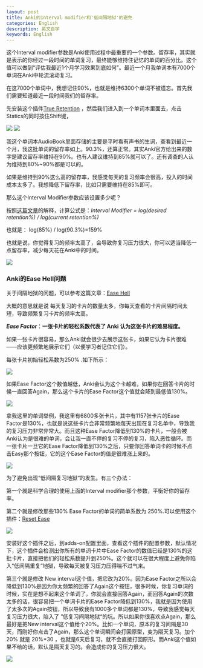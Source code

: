 ```yaml
---
layout: post
title: Anki的Interval modifier和'低间隔地狱'的避免
categories: English
description: 英文自学
keywords: English
---
```

这个Interval modifier参数是Anki使用过程中最重要的一个参数。留存率，其实就是表示的你经过一段时间的单词复习，最终能够维持住记忆的单词的百分比。这个值可以做到“评估我最近1个月学习效果到底如何”。最近一个月我单词本有7000个单词在Anki中轮流滚动复习。

在这7000个单词中，我想记住90%，也就是维持6300个单词不被遗忘。首先我们需要知道最近一段时间我们的留存率。

先安装这个插件[True Retention](https://ankiweb.net/shared/info/613684242) ，然后我们进入到一个单词本里面去，点击Statics的同时按住Shift键，

<img src="https://cs-cn.top/images/posts/engliword_remain104.png"/>

<img src="https://cs-cn.top/images/posts/retention_914.png"/>

我这个单词本AudioBook里面存储的主要是平时看有声书的生词，查看到最近一个月，我这批单词的留存率如上。90.3%，还算正常。其实Anki官方给出来的数字是建议留存率维持在90%。也有人建议维持到85%就可以了。还有调查的人认为维持到80%~90%都是可以的。

如果是维持到90%这么高的留存率，我感觉每天的复习频率会很高，投入的时间成本太多了。我想降低下留存率，比如只需要维持在85%即可。

那么这个Interval Modifier参数应该设置多少呢？

按照[这篇文章](https://readbroca.com/anki/what-is-anki-interval-modifier/)的解释，计算公式是：*Interval Modifier = log(desired retention%) / log(current retention%)*

也就是： log(85%) / log(90.3%)=159% 

也就是说，你觉得复习的频率太高了，会导致你复习压力很大，你可以适当降低一点留存率，减少每天花在Anki中的时间。

<img src="https://cs-cn.top/images/posts/liucunlv_544.png"/>

### Anki的Ease Hell问题



关于间隔地狱的问题，可以参考这篇文章：[Ease Hell](https://readbroca.com/anki/ease-hell/) 

大概的意思就是说 每天复习的卡片的数量太多，你每天查看的卡片间隔时间太短，导致频繁复习卡片的频率太高。

***Ease Factor***：**一张卡片的轻松系数代表了 Anki 认为这张卡片的难易程度。**

如果一张卡片很容易，那么Anki就会很少去展示这张卡，如果它认为卡片很难——应该更频繁地展示它们（以便学习者记住它们）。

每张卡片初始轻松系数为250% .如下所示：

<img src="https://cs-cn.top/images/posts/easy_factor_950.png"/>

如果Ease Factor这个数值越低，Anki会认为这个卡越难，如果你在回答卡片的时候一直回答Again，那么这个卡片的Ease Factor这个值就会降到最低值130%。

<img src="https://cs-cn.top/images/posts/Easy_Factor435.png"/>

拿我这里的单词举例，我这里有6800多张卡片，其中有1157张卡片的Ease Factor是130%，也就是说这些卡片会非常频繁地每天出现在复习名单中，导致我的复习压力非常非常大。而且这种Ease Factor降低到130%的卡片，一般会被Anki认为是很难的单词，会让我一直不停的复习不停的复习，陷入恶性循环。而一张卡片一旦它的Ease Factor降低到130%之后，只要你回答单词卡的时候不点击Easy那个按钮，它的这个Ease Factor的值是很难涨上来的。

<img src="https://cs-cn.top/images/posts/easy_factor023.png"/>

为了避免出现“低间隔复习地狱“的发生。有三个办法：

第一个就是科学合理的使用上面的Interval modifier那个参数，平衡好你的留存率。

第二个就是修改那些130% Ease Factor的单词的简单系数为 250%.可以使用这个插件：[Reset Ease](https://ankiweb.net/shared/info/947935257)

<img src="https://cs-cn.top/images/posts/change_ease_factor3508.png"/>

安装好这个插件之后，到adds-on配置里面，查看这个插件的配置参数，默认情况下，这个插件会检测出你所有的单词卡片中Ease Factor的数值已经是130%的这批卡片，直接把他们的轻松系数提升到250%。这个就可以在很大程度上避免你陷入“低间隔重复”地狱，导致每天被复习压力压得喘不过气来。

第三个就是修改 New interval这个值，把它改为20%。因为Ease Factor之所以会降低到130%是因为你太频繁的回答了Again这个按钮，很多时候，你复习单词的时候，实在是想不起来这个单词了，你就会直接回答Again，而回答Again的次数太多的话，很容易把一个单词卡片的Ease Factor降低到130%，我就是因为使用了太多次的Again按钮，所以导致我有1000多个单词都是130%，导致我感觉每天复习压力很大，陷入了 ”低复习间隔地狱“的坑。所以如果你很喜欢点Again，那么最好是把New interval这个值给个20%。比如一个单词，原本的复习间隔是30天，而刚好你点击了Again，那么这个单词瞬间会打回原型，变为隔天复习。加个20% 就是 20%*30 ，也就是6天后复习，就不会直接打回原形。而Anki这个值如果不给的话，默认是隔天复习的。会造成你的复习压力很大。

<img src="https://cs-cn.top/images/posts/newinterval910.png"/>

